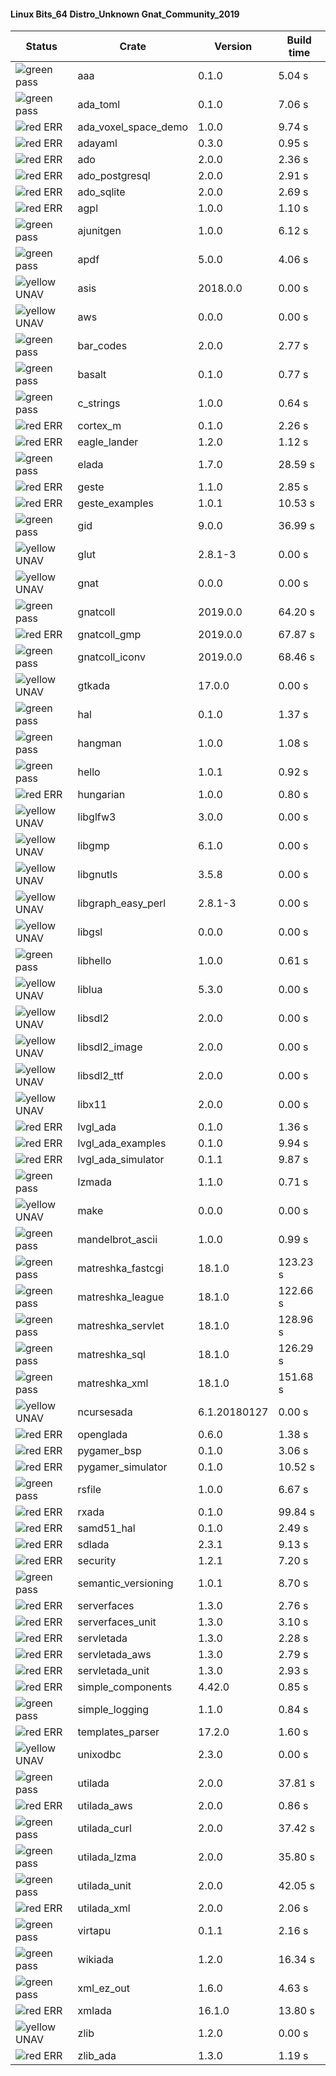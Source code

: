 #### Linux Bits_64 Distro_Unknown Gnat_Community_2019

| Status | Crate | Version | Build time |
| --- | --- | --- | --- |
|![green](https://placehold.it/8/00aa00/000000?text=+) pass | aaa | 0.1.0 |  5.04 s |
|![green](https://placehold.it/8/00aa00/000000?text=+) pass | ada_toml | 0.1.0 |  7.06 s |
|![red](https://placehold.it/8/ff0000/000000?text=+) ERR  | ada_voxel_space_demo | 1.0.0 |  9.74 s |
|![red](https://placehold.it/8/ff0000/000000?text=+) ERR  | adayaml | 0.3.0 |  0.95 s |
|![red](https://placehold.it/8/ff0000/000000?text=+) ERR  | ado | 2.0.0 |  2.36 s |
|![red](https://placehold.it/8/ff0000/000000?text=+) ERR  | ado_postgresql | 2.0.0 |  2.91 s |
|![red](https://placehold.it/8/ff0000/000000?text=+) ERR  | ado_sqlite | 2.0.0 |  2.69 s |
|![red](https://placehold.it/8/ff0000/000000?text=+) ERR  | agpl | 1.0.0 |  1.10 s |
|![green](https://placehold.it/8/00aa00/000000?text=+) pass | ajunitgen | 1.0.0 |  6.12 s |
|![green](https://placehold.it/8/00aa00/000000?text=+) pass | apdf | 5.0.0 |  4.06 s |
|![yellow](https://placehold.it/8/ffbb00/000000?text=+) UNAV | asis | 2018.0.0 |  0.00 s |
|![yellow](https://placehold.it/8/ffbb00/000000?text=+) UNAV | aws | 0.0.0 |  0.00 s |
|![green](https://placehold.it/8/00aa00/000000?text=+) pass | bar_codes | 2.0.0 |  2.77 s |
|![green](https://placehold.it/8/00aa00/000000?text=+) pass | basalt | 0.1.0 |  0.77 s |
|![green](https://placehold.it/8/00aa00/000000?text=+) pass | c_strings | 1.0.0 |  0.64 s |
|![red](https://placehold.it/8/ff0000/000000?text=+) ERR  | cortex_m | 0.1.0 |  2.26 s |
|![red](https://placehold.it/8/ff0000/000000?text=+) ERR  | eagle_lander | 1.2.0 |  1.12 s |
|![green](https://placehold.it/8/00aa00/000000?text=+) pass | elada | 1.7.0 |  28.59 s |
|![red](https://placehold.it/8/ff0000/000000?text=+) ERR  | geste | 1.1.0 |  2.85 s |
|![red](https://placehold.it/8/ff0000/000000?text=+) ERR  | geste_examples | 1.0.1 |  10.53 s |
|![green](https://placehold.it/8/00aa00/000000?text=+) pass | gid | 9.0.0 |  36.99 s |
|![yellow](https://placehold.it/8/ffbb00/000000?text=+) UNAV | glut | 2.8.1-3 |  0.00 s |
|![yellow](https://placehold.it/8/ffbb00/000000?text=+) UNAV | gnat | 0.0.0 |  0.00 s |
|![green](https://placehold.it/8/00aa00/000000?text=+) pass | gnatcoll | 2019.0.0 |  64.20 s |
|![red](https://placehold.it/8/ff0000/000000?text=+) ERR  | gnatcoll_gmp | 2019.0.0 |  67.87 s |
|![green](https://placehold.it/8/00aa00/000000?text=+) pass | gnatcoll_iconv | 2019.0.0 |  68.46 s |
|![yellow](https://placehold.it/8/ffbb00/000000?text=+) UNAV | gtkada | 17.0.0 |  0.00 s |
|![green](https://placehold.it/8/00aa00/000000?text=+) pass | hal | 0.1.0 |  1.37 s |
|![green](https://placehold.it/8/00aa00/000000?text=+) pass | hangman | 1.0.0 |  1.08 s |
|![green](https://placehold.it/8/00aa00/000000?text=+) pass | hello | 1.0.1 |  0.92 s |
|![red](https://placehold.it/8/ff0000/000000?text=+) ERR  | hungarian | 1.0.0 |  0.80 s |
|![yellow](https://placehold.it/8/ffbb00/000000?text=+) UNAV | libglfw3 | 3.0.0 |  0.00 s |
|![yellow](https://placehold.it/8/ffbb00/000000?text=+) UNAV | libgmp | 6.1.0 |  0.00 s |
|![yellow](https://placehold.it/8/ffbb00/000000?text=+) UNAV | libgnutls | 3.5.8 |  0.00 s |
|![yellow](https://placehold.it/8/ffbb00/000000?text=+) UNAV | libgraph_easy_perl | 2.8.1-3 |  0.00 s |
|![yellow](https://placehold.it/8/ffbb00/000000?text=+) UNAV | libgsl | 0.0.0 |  0.00 s |
|![green](https://placehold.it/8/00aa00/000000?text=+) pass | libhello | 1.0.0 |  0.61 s |
|![yellow](https://placehold.it/8/ffbb00/000000?text=+) UNAV | liblua | 5.3.0 |  0.00 s |
|![yellow](https://placehold.it/8/ffbb00/000000?text=+) UNAV | libsdl2 | 2.0.0 |  0.00 s |
|![yellow](https://placehold.it/8/ffbb00/000000?text=+) UNAV | libsdl2_image | 2.0.0 |  0.00 s |
|![yellow](https://placehold.it/8/ffbb00/000000?text=+) UNAV | libsdl2_ttf | 2.0.0 |  0.00 s |
|![yellow](https://placehold.it/8/ffbb00/000000?text=+) UNAV | libx11 | 2.0.0 |  0.00 s |
|![red](https://placehold.it/8/ff0000/000000?text=+) ERR  | lvgl_ada | 0.1.0 |  1.36 s |
|![red](https://placehold.it/8/ff0000/000000?text=+) ERR  | lvgl_ada_examples | 0.1.0 |  9.94 s |
|![red](https://placehold.it/8/ff0000/000000?text=+) ERR  | lvgl_ada_simulator | 0.1.1 |  9.87 s |
|![green](https://placehold.it/8/00aa00/000000?text=+) pass | lzmada | 1.1.0 |  0.71 s |
|![yellow](https://placehold.it/8/ffbb00/000000?text=+) UNAV | make | 0.0.0 |  0.00 s |
|![green](https://placehold.it/8/00aa00/000000?text=+) pass | mandelbrot_ascii | 1.0.0 |  0.99 s |
|![green](https://placehold.it/8/00aa00/000000?text=+) pass | matreshka_fastcgi | 18.1.0 |  123.23 s |
|![green](https://placehold.it/8/00aa00/000000?text=+) pass | matreshka_league | 18.1.0 |  122.66 s |
|![green](https://placehold.it/8/00aa00/000000?text=+) pass | matreshka_servlet | 18.1.0 |  128.96 s |
|![green](https://placehold.it/8/00aa00/000000?text=+) pass | matreshka_sql | 18.1.0 |  126.29 s |
|![green](https://placehold.it/8/00aa00/000000?text=+) pass | matreshka_xml | 18.1.0 |  151.68 s |
|![yellow](https://placehold.it/8/ffbb00/000000?text=+) UNAV | ncursesada | 6.1.20180127 |  0.00 s |
|![red](https://placehold.it/8/ff0000/000000?text=+) ERR  | openglada | 0.6.0 |  1.38 s |
|![red](https://placehold.it/8/ff0000/000000?text=+) ERR  | pygamer_bsp | 0.1.0 |  3.06 s |
|![red](https://placehold.it/8/ff0000/000000?text=+) ERR  | pygamer_simulator | 0.1.0 |  10.52 s |
|![green](https://placehold.it/8/00aa00/000000?text=+) pass | rsfile | 1.0.0 |  6.67 s |
|![red](https://placehold.it/8/ff0000/000000?text=+) ERR  | rxada | 0.1.0 |  99.84 s |
|![red](https://placehold.it/8/ff0000/000000?text=+) ERR  | samd51_hal | 0.1.0 |  2.49 s |
|![red](https://placehold.it/8/ff0000/000000?text=+) ERR  | sdlada | 2.3.1 |  9.13 s |
|![red](https://placehold.it/8/ff0000/000000?text=+) ERR  | security | 1.2.1 |  7.20 s |
|![green](https://placehold.it/8/00aa00/000000?text=+) pass | semantic_versioning | 1.0.1 |  8.70 s |
|![red](https://placehold.it/8/ff0000/000000?text=+) ERR  | serverfaces | 1.3.0 |  2.76 s |
|![red](https://placehold.it/8/ff0000/000000?text=+) ERR  | serverfaces_unit | 1.3.0 |  3.10 s |
|![red](https://placehold.it/8/ff0000/000000?text=+) ERR  | servletada | 1.3.0 |  2.28 s |
|![red](https://placehold.it/8/ff0000/000000?text=+) ERR  | servletada_aws | 1.3.0 |  2.79 s |
|![red](https://placehold.it/8/ff0000/000000?text=+) ERR  | servletada_unit | 1.3.0 |  2.93 s |
|![red](https://placehold.it/8/ff0000/000000?text=+) ERR  | simple_components | 4.42.0 |  0.85 s |
|![green](https://placehold.it/8/00aa00/000000?text=+) pass | simple_logging | 1.1.0 |  0.84 s |
|![red](https://placehold.it/8/ff0000/000000?text=+) ERR  | templates_parser | 17.2.0 |  1.60 s |
|![yellow](https://placehold.it/8/ffbb00/000000?text=+) UNAV | unixodbc | 2.3.0 |  0.00 s |
|![green](https://placehold.it/8/00aa00/000000?text=+) pass | utilada | 2.0.0 |  37.81 s |
|![red](https://placehold.it/8/ff0000/000000?text=+) ERR  | utilada_aws | 2.0.0 |  0.86 s |
|![green](https://placehold.it/8/00aa00/000000?text=+) pass | utilada_curl | 2.0.0 |  37.42 s |
|![green](https://placehold.it/8/00aa00/000000?text=+) pass | utilada_lzma | 2.0.0 |  35.80 s |
|![green](https://placehold.it/8/00aa00/000000?text=+) pass | utilada_unit | 2.0.0 |  42.05 s |
|![red](https://placehold.it/8/ff0000/000000?text=+) ERR  | utilada_xml | 2.0.0 |  2.06 s |
|![green](https://placehold.it/8/00aa00/000000?text=+) pass | virtapu | 0.1.1 |  2.16 s |
|![green](https://placehold.it/8/00aa00/000000?text=+) pass | wikiada | 1.2.0 |  16.34 s |
|![green](https://placehold.it/8/00aa00/000000?text=+) pass | xml_ez_out | 1.6.0 |  4.63 s |
|![red](https://placehold.it/8/ff0000/000000?text=+) ERR  | xmlada | 16.1.0 |  13.80 s |
|![yellow](https://placehold.it/8/ffbb00/000000?text=+) UNAV | zlib | 1.2.0 |  0.00 s |
|![red](https://placehold.it/8/ff0000/000000?text=+) ERR  | zlib_ada | 1.3.0 |  1.19 s |
